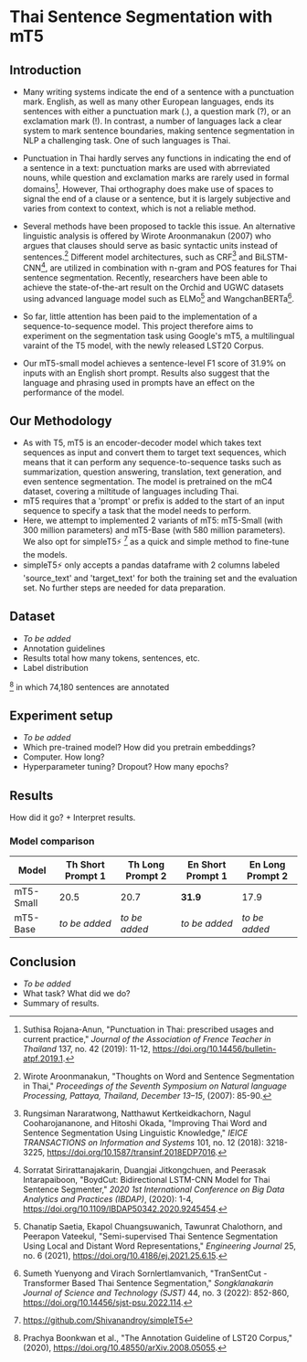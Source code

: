 # Thai Sentence Segmentation with mT5

## Introduction
-  Many writing systems indicate the end of a sentence with a punctuation mark. English, as well as many other European languages, ends its sentences with either a punctuation mark (.), a question mark (?), or an exclamation mark (!). In contrast, a number of languages lack a clear system to mark sentence boundaries, making sentence segmentation in NLP a challenging task. One of such languages is Thai.

- Punctuation in Thai hardly serves any functions in indicating the end of a sentence in a text: punctuation marks are used with abrreviated nouns, while question and exclamation marks are rarely used in formal domains[^1]. However, Thai orthography does make use of spaces to signal the end of a clause or a sentence, but it is largely subjective and varies from context to context, which is not a reliable method.

- Several methods have been proposed to tackle this issue. An alternative linguistic analysis is offered by Wirote Aroonmanakun (2007) who argues that clauses should serve as basic syntactic units instead of sentences.[^2] Different model architectures, such as CRF[^3] and BiLSTM-CNN[^4], are utilized in combination with n-gram and POS features for Thai sentence segmentation. Recently, researchers have been able to achieve the state-of-the-art result on the Orchid and UGWC datasets using advanced language model such as ELMo[^5] and WangchanBERTa[^6].

- So far, little attention has been paid to the implementation of a sequence-to-sequence model. This project therefore aims to experiment on the segmentation task using Google's mT5, a multilingual varaint of the T5 model, with the newly released LST20 Corpus.

- Our mT5-small model achieves a sentence-level F1 score of 31.9% on inputs with an English short prompt. Results also suggest that the language and phrasing used in prompts have an effect on the performance of the model.

## Our Methodology 

- As with T5, mT5 is an encoder-decoder model which takes text sequences as  input and convert them to target text sequences, which means that it can perform any sequence-to-sequence tasks such as summarization, question answering, translation, text generation, and even sentence segmentation. The model is pretrained on the mC4 dataset, covering a miltitude of languages including Thai. 
- mT5 requires that a 'prompt' or prefix is added to the start of an input sequence to specify a task that the model needs to perform.
- Here, we attempt to implemented 2 variants of mT5: mT5-Small (with 300 million parameters) and mT5-Base (with 580 million parameters). We also opt for simpleT5⚡️ [^7] as a quick and simple method to fine-tune the models.
- simpleT5⚡️ only accepts a pandas dataframe with 2 columns labeled 'source_text' and 'target_text' for both the training set and the evaluation set. No further steps are needed for data preparation.

## Dataset
- *To be added*
- Annotation guidelines 
- Results total how many tokens, sentences, etc. 
- Label distribution

[^8] in which 74,180 sentences are annotated

## Experiment setup
- *To be added*
- Which pre-trained model? How did you pretrain embeddings? 
- Computer. How long? 
- Hyperparameter tuning? Dropout? How many epochs? 

## Results 
How did it go?  + Interpret results. 

### Model comparison
| Model     | Th Short Prompt 1 | Th Long Prompt 2 | En Short Prompt 1 | En Long Prompt 2 |
|-----------|-------------------|------------------|-------------------|------------------|
| mT5-Small | 20.5              | 20.7             | **31.9**              | 17.9             |
| mT5-Base  | *to be added* | *to be added* | *to be added* | *to be added* |


## Conclusion
- *To be added*
- What task? What did we do? 
- Summary of results.


[^1]: Suthisa Rojana-Anun, "Punctuation in Thai: prescribed usages and current practice," *Journal of the Association of Frence Teacher in Thailand* 137, no. 42 (2019): 11-12, https://doi.org/10.14456/bulletin-atpf.2019.1.

[^2]: Wirote Aroonmanakun, "Thoughts on Word and Sentence Segmentation in Thai," *Proceedings of the Seventh Symposium on Natural language Processing, Pattaya, Thailand, December 13–15*, (2007): 85-90.

[^3]: Rungsiman Nararatwong, Natthawut Kertkeidkachorn, Nagul Cooharojananone, and Hitoshi Okada, "Improving Thai Word and Sentence Segmentation Using Linguistic Knowledge," *IEICE TRANSACTIONS on Information and Systems* 101, no. 12 (2018): 3218-3225, https://doi.org/10.1587/transinf.2018EDP7016.

[^4]: Sorratat Sirirattanajakarin, Duangjai Jitkongchuen, and Peerasak Intarapaiboon, "BoydCut: Bidirectional LSTM-CNN Model for Thai Sentence Segmenter," *2020 1st International Conference on Big Data Analytics and Practices (IBDAP)*, (2020): 1-4, https://doi.org/10.1109/IBDAP50342.2020.9245454.

[^5]: Chanatip Saetia, Ekapol Chuangsuwanich, Tawunrat Chalothorn, and Peerapon Vateekul, "Semi-supervised Thai Sentence Segmentation Using Local and Distant Word Representations," *Engineering Journal* 25, no. 6 (2021), https://doi.org/10.4186/ej.2021.25.6.15.

[^6]: Sumeth Yuenyong and Virach Sornlertlamvanich, "TranSentCut - Transformer Based Thai Sentence Segmentation," *Songklanakarin Journal of Science and Technology (SJST)* 44, no. 3 (2022): 852-860, https://doi.org/10.14456/sjst-psu.2022.114.

[^7]: https://github.com/Shivanandroy/simpleT5

[^8]: Prachya Boonkwan et al., "The Annotation Guideline of LST20 Corpus," (2020), https://doi.org/10.48550/arXiv.2008.05055.